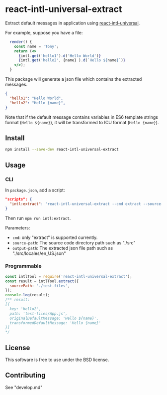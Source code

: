 # react-intl-universal-extract
Extract default messages in application using [react-intl-universal](https://github.com/alibaba/react-intl-universal).

For example, suppose you have a file:
```jsx
  render() {
    const name = 'Tony';
    return (<>
      {intl.get('hello1').d('Hello World')}
      {intl.get('hello2', {name} ).d(`Hello ${name}`)}
    </>);
  }  
```

This package will generate a json file which contains the extracted messages.

```json
{
  "hello1": "Hello World",
  "hello2": "Hello {name}",
}
```

Note that if the default message contains variables in ES6 template strings format (`Hello ${name}`), it will be transformed to ICU format (`Hello {name}`).

## Install
```sh
npm install --save-dev react-intl-universal-extract
```

## Usage

### CLI

In `package.json`, add a script:
```json
"scripts": {
  "intl:extract": "react-intl-universal-extract --cmd extract --source-path ./src --output-path ./src/locales/en_US.json --verbose",
}
```
Then run `npm run intl:extract`.

Parameters:
- `cmd`: only "extract" is supported currently.
- `source-path`: The source code directory path such as "./src"
- `output-path`: The extracted json file path such as "./src/locales/en_US.json"

### Programmable
```js
const intlTool = require('react-intl-universal-extract');
const result = intlTool.extract({
  sourcePath: './test-files',
});
console.log(result); 
/** result:
[{
  key: 'hello2',
  path: 'test-files/App.js',
  originalDefaultMessage: 'Hello ${name}',
  transformedDefaultMessage: 'Hello {name}'
}]
*/
```

## License
This software is free to use under the BSD license.

## Contributing
See "develop.md"

